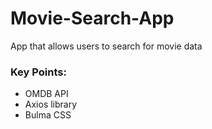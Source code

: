 # Movie-Search-App
App that allows users to search for movie data

### Key Points:
- OMDB API
- Axios library
- Bulma CSS